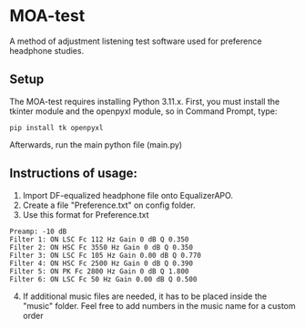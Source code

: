 # MOA-test
A method of adjustment listening test software used for preference headphone studies.

## Setup
The MOA-test requires installing Python 3.11.x.
First, you must install the tkinter module and the openpyxl module, so in Command Prompt, type:
```
pip install tk openpyxl
```
Afterwards, run the main python file (main.py)
## Instructions of usage:
1) Import DF-equalized headphone file onto EqualizerAPO.
2) Create a file "Preference.txt" on config folder.
3) Use this format for Preference.txt
```
Preamp: -10 dB
Filter 1: ON LSC Fc 112 Hz Gain 0 dB Q 0.350
Filter 2: ON HSC Fc 3550 Hz Gain 0 dB Q 0.350
Filter 3: ON LSC Fc 105 Hz Gain 0.00 dB Q 0.770
Filter 4: ON HSC Fc 2500 Hz Gain 0 dB Q 0.390
Filter 5: ON PK Fc 2800 Hz Gain 0 dB Q 1.800
Filter 6: ON LSC Fc 50 Hz Gain 0.00 dB Q 0.500
```
4) If additional music files are needed, it has to be placed inside the "music" folder. Feel free to add numbers in the music name for a custom order
